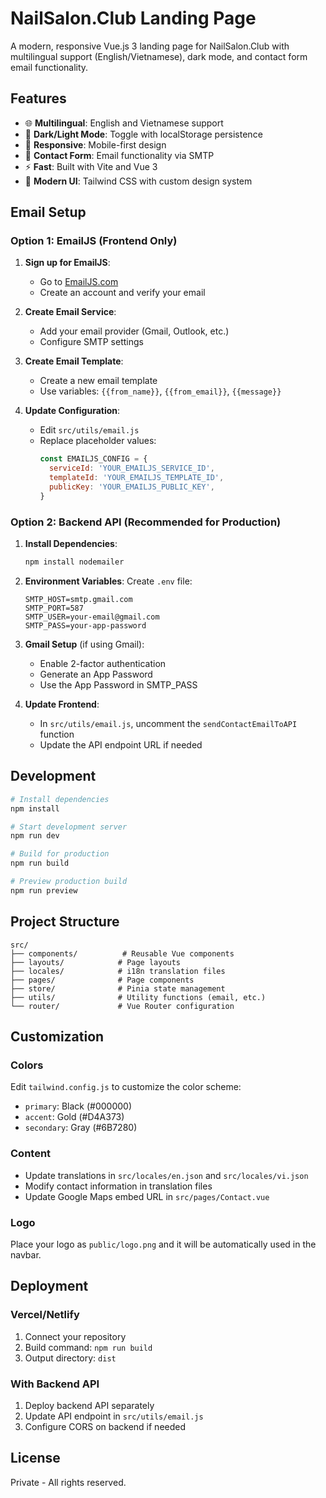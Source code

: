 # NailSalon.Club Landing Page

A modern, responsive Vue.js 3 landing page for NailSalon.Club with multilingual support (English/Vietnamese), dark mode, and contact form email functionality.

## Features

- 🌐 **Multilingual**: English and Vietnamese support
- 🌙 **Dark/Light Mode**: Toggle with localStorage persistence
- 📱 **Responsive**: Mobile-first design
- 📧 **Contact Form**: Email functionality via SMTP
- ⚡ **Fast**: Built with Vite and Vue 3
- 🎨 **Modern UI**: Tailwind CSS with custom design system

## Email Setup

### Option 1: EmailJS (Frontend Only)

1. **Sign up for EmailJS**:
   - Go to [EmailJS.com](https://www.emailjs.com/)
   - Create an account and verify your email

2. **Create Email Service**:
   - Add your email provider (Gmail, Outlook, etc.)
   - Configure SMTP settings

3. **Create Email Template**:
   - Create a new email template
   - Use variables: `{{from_name}}`, `{{from_email}}`, `{{message}}`

4. **Update Configuration**:
   - Edit `src/utils/email.js`
   - Replace placeholder values:
     ```javascript
     const EMAILJS_CONFIG = {
       serviceId: 'YOUR_EMAILJS_SERVICE_ID',
       templateId: 'YOUR_EMAILJS_TEMPLATE_ID', 
       publicKey: 'YOUR_EMAILJS_PUBLIC_KEY',
     }
     ```

### Option 2: Backend API (Recommended for Production)

1. **Install Dependencies**:
   ```bash
   npm install nodemailer
   ```

2. **Environment Variables**:
   Create `.env` file:
   ```env
   SMTP_HOST=smtp.gmail.com
   SMTP_PORT=587
   SMTP_USER=your-email@gmail.com
   SMTP_PASS=your-app-password
   ```

3. **Gmail Setup** (if using Gmail):
   - Enable 2-factor authentication
   - Generate an App Password
   - Use the App Password in SMTP_PASS

4. **Update Frontend**:
   - In `src/utils/email.js`, uncomment the `sendContactEmailToAPI` function
   - Update the API endpoint URL if needed

## Development

```bash
# Install dependencies
npm install

# Start development server
npm run dev

# Build for production
npm run build

# Preview production build
npm run preview
```

## Project Structure

```
src/
├── components/          # Reusable Vue components
├── layouts/            # Page layouts
├── locales/            # i18n translation files
├── pages/              # Page components
├── store/              # Pinia state management
├── utils/              # Utility functions (email, etc.)
└── router/             # Vue Router configuration
```

## Customization

### Colors
Edit `tailwind.config.js` to customize the color scheme:
- `primary`: Black (#000000)
- `accent`: Gold (#D4A373)
- `secondary`: Gray (#6B7280)

### Content
- Update translations in `src/locales/en.json` and `src/locales/vi.json`
- Modify contact information in translation files
- Update Google Maps embed URL in `src/pages/Contact.vue`

### Logo
Place your logo as `public/logo.png` and it will be automatically used in the navbar.

## Deployment

### Vercel/Netlify
1. Connect your repository
2. Build command: `npm run build`
3. Output directory: `dist`

### With Backend API
1. Deploy backend API separately
2. Update API endpoint in `src/utils/email.js`
3. Configure CORS on backend if needed

## License

Private - All rights reserved.

